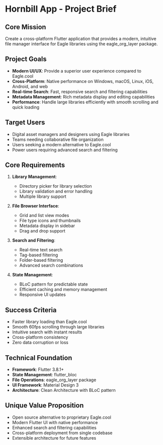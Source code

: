 # Hornbill App - Project Brief

## Core Mission
Create a cross-platform Flutter application that provides a modern, intuitive file manager interface for Eagle libraries using the eagle_org_layer package.

## Project Goals
- **Modern UI/UX**: Provide a superior user experience compared to Eagle.cool
- **Cross-Platform**: Native performance on Windows, macOS, Linux, iOS, Android, and web
- **Real-time Search**: Fast, responsive search and filtering capabilities
- **Metadata Management**: Rich metadata display and editing capabilities
- **Performance**: Handle large libraries efficiently with smooth scrolling and quick loading

## Target Users
- Digital asset managers and designers using Eagle libraries
- Teams needing collaborative file organization
- Users seeking a modern alternative to Eagle.cool
- Power users requiring advanced search and filtering

## Core Requirements
1. **Library Management**:
   - Directory picker for library selection
   - Library validation and error handling
   - Multiple library support

2. **File Browser Interface**:
   - Grid and list view modes
   - File type icons and thumbnails
   - Metadata display in sidebar
   - Drag and drop support

3. **Search and Filtering**:
   - Real-time text search
   - Tag-based filtering
   - Folder-based filtering
   - Advanced search combinations

4. **State Management**:
   - BLoC pattern for predictable state
   - Efficient caching and memory management
   - Responsive UI updates

## Success Criteria
- Faster library loading than Eagle.cool
- Smooth 60fps scrolling through large libraries
- Intuitive search with instant results
- Cross-platform consistency
- Zero data corruption or loss

## Technical Foundation
- **Framework**: Flutter 3.8.1+
- **State Management**: flutter_bloc
- **File Operations**: eagle_org_layer package
- **UI Framework**: Material Design 3
- **Architecture**: Clean Architecture with BLoC pattern

## Unique Value Proposition
- Open source alternative to proprietary Eagle.cool
- Modern Flutter UI with native performance
- Enhanced search and filtering capabilities
- Cross-platform deployment from single codebase
- Extensible architecture for future features
